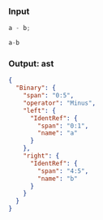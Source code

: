 ### Input
```js
a - b;
```

```js min
a-b
```

### Output: ast
```json
{
  "Binary": {
    "span": "0:5",
    "operator": "Minus",
    "left": {
      "IdentRef": {
        "span": "0:1",
        "name": "a"
      }
    },
    "right": {
      "IdentRef": {
        "span": "4:5",
        "name": "b"
      }
    }
  }
}
```
